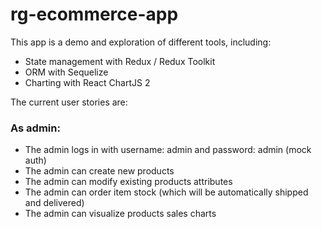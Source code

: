 # rg-ecommerce-app
This app is a demo and exploration of different tools, including:

<ul>
  <li>State management with Redux / Redux Toolkit</li>
  <li>ORM with Sequelize</li>
  <li>Charting with React ChartJS 2</li>
</ul>

The current user stories are:
<h3>As admin:</h3>
<ul>
  <li>The admin logs in with username: admin and password: admin (mock auth) </li>
  <li>The admin can create new products</li>
  <li>The admin can modify existing products attributes</li>
  <li>The admin can order item stock (which will be automatically shipped and delivered)</li>
  <li>The admin can visualize products sales charts</li>
</ul>
